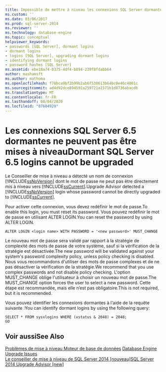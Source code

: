 ```yaml
---
title: Impossible de mettre à niveau les connexions SQL Server dormantes 6,5 | Microsoft Docs
ms.custom: ''
ms.date: 03/06/2017
ms.prod: sql-server-2014
ms.reviewer: ''
ms.technology: database-engine
ms.topic: conceptual
helpviewer_keywords:
- passwords [SQL Server], dormant logins
- dormant logins
- logins [SQL Server], upgrading dormant logins
- identifying dormant logins
- password hashes [SQL Server]
ms.assetid: ebe18a74-0375-4df4-b894-239f8fdabb64
author: mashamsft
ms.author: mathoma
ms.openlocfilehash: f78bca9bf2b99b2ab6f530613b64bc0e46c4001c
ms.sourcegitcommit: ad4d92dce894592a259721a1571b1d8736abacdb
ms.translationtype: MT
ms.contentlocale: fr-FR
ms.lasthandoff: 08/04/2020
ms.locfileid: "87604929"
---
```

# <a name="dormant-sql-server-65-logins-cannot-be-upgraded"></a><span data-ttu-id="e6caf-102">Les connexions SQL Server 6.5 dormantes ne peuvent pas être mises à niveau</span><span class="sxs-lookup"><span data-stu-id="e6caf-102">Dormant SQL Server 6.5 logins cannot be upgraded</span></span>
  <span data-ttu-id="e6caf-103">Le Conseiller de mise à niveau a détecté un nom de connexion [!INCLUDE[ssNoVersion](../../includes/ssnoversion-md.md)] dont le mot de passe ne peut pas être directement mis à niveau vers [!INCLUDE[ssCurrent](../../includes/sscurrent-md.md)].</span><span class="sxs-lookup"><span data-stu-id="e6caf-103">Upgrade Advisor detected a [!INCLUDE[ssNoVersion](../../includes/ssnoversion-md.md)] login whose password cannot be directly upgraded to [!INCLUDE[ssCurrent](../../includes/sscurrent-md.md)].</span></span>  
  
 <span data-ttu-id="e6caf-104">Pour activer cette connexion, vous devez redéfinir le mot de passe.</span><span class="sxs-lookup"><span data-stu-id="e6caf-104">To enable this login, you must reset its password.</span></span> <span data-ttu-id="e6caf-105">Vous pouvez redéfinir le mot de passe en utilisant ALTER LOGIN.</span><span class="sxs-lookup"><span data-stu-id="e6caf-105">You can reset the password by using ALTER LOGIN.</span></span>  
  
```  
ALTER LOGIN <login name> WITH PASSWORD = '<new password>' MUST_CHANGE  
```  
  
 <span data-ttu-id="e6caf-106">Le nouveau mot de passe sera validé par rapport à la stratégie de complexité des mots de passe de votre système, sauf si la vérification de la stratégie est désactivée.</span><span class="sxs-lookup"><span data-stu-id="e6caf-106">The new password will be validated against your system's password complexity policy, unless policy checking is disabled.</span></span> <span data-ttu-id="e6caf-107">Nous vous recommandons d'utiliser des mots de passe complexes et de ne pas désactiver la vérification de la stratégie.</span><span class="sxs-lookup"><span data-stu-id="e6caf-107">We recommend that you use complex passwords and not disable policy checking.</span></span> <span data-ttu-id="e6caf-108">L'option MUST_CHANGE oblige l'utilisateur à choisir un nouveau mot de passe.</span><span class="sxs-lookup"><span data-stu-id="e6caf-108">The MUST_CHANGE option forces the user to select a new password.</span></span> <span data-ttu-id="e6caf-109">Cette étape est recommandée, mais elle n’est pas obligatoire.</span><span class="sxs-lookup"><span data-stu-id="e6caf-109">This is not required, but it is recommended.</span></span>  
  
 <span data-ttu-id="e6caf-110">Vous pouvez identifier les connexions dormantes à l'aide de la requête suivante :</span><span class="sxs-lookup"><span data-stu-id="e6caf-110">You can identify dormant logins by using the following query:</span></span>  
  
```  
SELECT * FROM sysxlogins WHERE (xstatus & 2048) = 2048;  
GO  
```  
  
## <a name="see-also"></a><span data-ttu-id="e6caf-111">Voir aussi</span><span class="sxs-lookup"><span data-stu-id="e6caf-111">See Also</span></span>  
 <span data-ttu-id="e6caf-112">[Problèmes de mise à niveau Moteur de base de données](../../../2014/sql-server/install/database-engine-upgrade-issues.md) </span><span class="sxs-lookup"><span data-stu-id="e6caf-112">[Database Engine Upgrade Issues](../../../2014/sql-server/install/database-engine-upgrade-issues.md) </span></span>  
 [<span data-ttu-id="e6caf-113">Le conseiller de mise à niveau de SQL Server 2014 &#91;nouveau&#93;</span><span class="sxs-lookup"><span data-stu-id="e6caf-113">SQL Server 2014 Upgrade Advisor &#91;new&#93;</span></span>](sql-server-2014-upgrade-advisor.md)  
  
  
